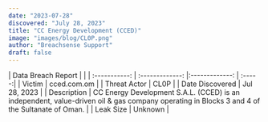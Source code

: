 ```yaml
---
date: "2023-07-28"
discovered: "July 28, 2023"
title: "CC Energy Development (CCED)"
image: "images/blog/CL0P.png"
author: "Breachsense Support"
draft: false
---
```


| Data Breach Report           |              | 
| :-----------: | :-------------:     |:-------------:    | :-----:|
| Victim      | cced.com.om      | 
| Threat Actor      | CL0P      | 
| Date Discovered      | Jul 28, 2023      | 
| Description      | CC Energy Development S.A.L. (CCED) is an independent, value-driven oil & gas company operating in Blocks 3 and 4 of the Sultanate of Oman.      | 
| Leak Size      | Unknown      | 

